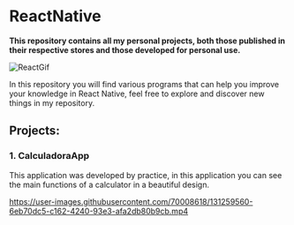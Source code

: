 # ReactNative

**This repository contains all my personal projects, both those published in their respective stores and those developed for personal use.**
 
![ReactGif](https://user-images.githubusercontent.com/70008618/131258944-e428cd48-6fb8-438c-9be3-81e33ed35a0f.gif)

In this repository you will find various programs that can help you improve your knowledge in React Native, feel free to explore and discover new things in my repository.

## Projects:

### 1. CalculadoraApp

This application was developed by practice, in this application you can see the main functions of a calculator in a beautiful design.

https://user-images.githubusercontent.com/70008618/131259560-6eb70dc5-c162-4240-93e3-afa2db80b9cb.mp4


